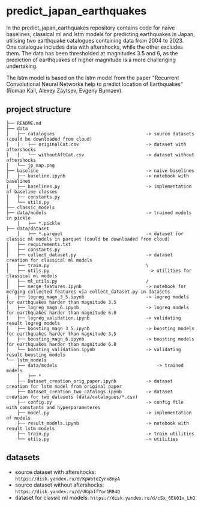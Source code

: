 # predict_japan_earthquakes

In the predict_japan_earthquakes repository contains code for naive baselines, classical ml and lstm models for predicting earthquakes in Japan, utilising two earthquake catalogues containing data from 2004 to 2023. One catalogue includes data with aftershocks, while the other excludes them. The data has been thresholded at magnitudes 3.5 and 6, as the prediction of earthquakes of higher magnitude is a more challenging undertaking.

The lstm model is based on the lstm model from the paper "Recurrent Convolutional Neural Networks help to predict location of Earthquakes" (Roman Kail, Alexey Zaytsev, Evgeny Burnaev).

## project structure

    ├── README.md
    ├── data
    │   ├── catalogues                                  -> source datasets (could be downloaded from cloud)
    │   │   ├── originalCat.csv                         -> dataset with aftershocks
    │   │   └── withoutAftCat.csv                       -> dataset without aftershocks
    │   └── jp_map.png
    ├── baseline                                        -> naive baselines
    │   ├── baseline.ipynb                              -> notebook with baselines
    │   ├── baselines.py                                -> implementation of baseline classes
    │   ├── constants.py
    │   └── utils.py
    ├── classic_models
    ├── data/models                                     -> trained models in pickle
        │   ├── *.pickle
    ├── data/dataset
        │   ├── *.parquet                               -> dataset for classic ml models in parquet (could be downloaded from cloud)
    │   ├── requirements.txt
    │   ├── constants.py
    │   ├── collect_dataset.py                          -> dataset creation for classical ml models
    │   ├── train.py                                    \
    │   ├── utils.py                                     -> utilities for classical ml models
    │   ├── ml_utils.py                                 /
    │   ├── merge_features.ipynb                        -> notebook for merging collected features via collect_dataset.py in datasets
    │   ├── logreg_magn_3_5.ipynb                       -> logreg models for earthquakes harder than magnitude 3.5
    │   ├── logreg_magn_6.ipynb                         -> logreg models for earthquakes harder than magnitude 6.0
    │   ├── logreg_validation.ipynb                     -> validating result logreg models
    │   ├── boosting_magn_3_5.ipynb                     -> boosting models for earthquakes harder than magnitude 3.5
    │   ├── boosting_magn_6.ipynb                       -> boosting models for earthquakes harder than magnitude 6.0
    │   └── boosting_validation.ipynb                   -> validating result boosting models
    └── lstm_models
        ├── data/models                                     -> trained models
        │   ├── *
        ├── Dataset_creation_orig_paper.ipynb           -> dataset creation for lstm model from original paper
        ├── Dataset_creation_two_catalogs.ipynb         -> dataset creation for two datasets (data/catalogues/*.csv)
        ├── config.py                                   -> config file with constants and hyperparameteres
        ├── model.py                                    -> implementation of models
        ├── result_models.ipynb                         -> notebook with result lstm models
        ├── train.py                                    -> train utilities
        └── utils.py                                    -> utilities

## datasets

- source dataset with aftershocks: `https://disk.yandex.ru/d/KpWoteZyrx8nyA`
- source dataset without aftershocks: `https://disk.yandex.ru/d/UKgbIfYor1R84Q`
- dataset for classic ml models: `https://disk.yandex.ru/d/cSx_6Ek01x_LhQ`

